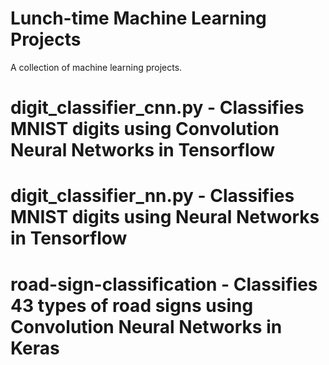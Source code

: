 # Lunch-time Machine Learning Projects
A collection of machine learning projects.

# digit_classifier_cnn.py - Classifies MNIST digits using Convolution Neural Networks in Tensorflow
# digit_classifier_nn.py - Classifies MNIST digits using Neural Networks in Tensorflow
# road-sign-classification - Classifies 43 types of road signs using Convolution Neural Networks in Keras

